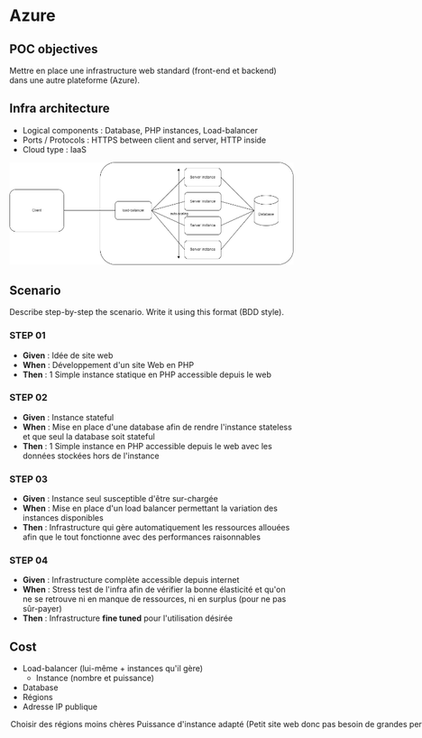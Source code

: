 # Azure

## POC objectives

Mettre en place une infrastructure web standard (front-end et backend) dans une autre plateforme (Azure).

## Infra architecture

- Logical components : Database, PHP instances, Load-balancer
- Ports / Protocols : HTTPS between client and server, HTTP inside
- Cloud type : IaaS

![Diagramme d'architecture](./assets/img/Infra_CLD_workshop.drawio.png)

## Scenario

Describe step-by-step the scenario. Write it using this format (BDD style).

### STEP 01

- **Given** : Idée de site web
- **When** : Développement d'un site Web en PHP
- **Then** : 1 Simple instance statique en PHP accessible depuis le web

### STEP 02

- **Given** : Instance stateful
- **When** : Mise en place d'une database afin de rendre l'instance stateless et que seul la database soit stateful
- **Then** : 1 Simple instance en PHP accessible depuis le web avec les données stockées hors de l'instance

### STEP 03

- **Given** : Instance seul susceptible d'être sur-chargée
- **When** : Mise en place d'un load balancer permettant la variation des instances disponibles
- **Then** : Infrastructure qui gère automatiquement les ressources allouées afin que le tout fonctionne avec des performances raisonnables

### STEP 04

- **Given** : Infrastructure complète accessible depuis internet
- **When** : Stress test de l'infra afin de vérifier la bonne élasticité et qu'on ne se retrouve ni en manque de ressources, ni en surplus (pour ne pas sûr-payer)
- **Then** : Infrastructure **fine tuned** pour l'utilisation désirée

## Cost

<analysis of load-related costs.>

- Load-balancer (lui-même + instances qu'il gère)
  - Instance (nombre et puissance)
- Database
- Régions
- Adresse IP publique

<option to reduce or adapt costs (practices, subscription)>

- Choisir des régions moins chères
- Puissance d'instance adapté (Petit site web donc pas besoin de grandes performances)
- Fine-tune le load-balancer afin de ne pas sur-réagir à la demande
- Utilisation de spot instances dans le cas où un calcul gourmand n'est pas immédiatement nécessaire

## Return of experience

<take a position on the poc that has been produced.>

<Did it validate the announced objectives?>
